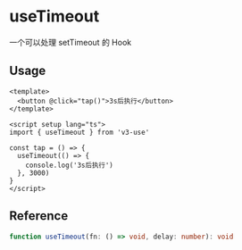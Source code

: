 # useTimeout

一个可以处理 setTimeout 的 Hook

## Usage

```vue
<template>
  <button @click="tap()">3s后执行</button>
</template>

<script setup lang="ts">
import { useTimeout } from 'v3-use'

const tap = () => {
  useTimeout(() => {
    console.log('3s后执行')
  }, 3000)
}
</script>
```

## Reference

```typescript
function useTimeout(fn: () => void, delay: number): void
```
